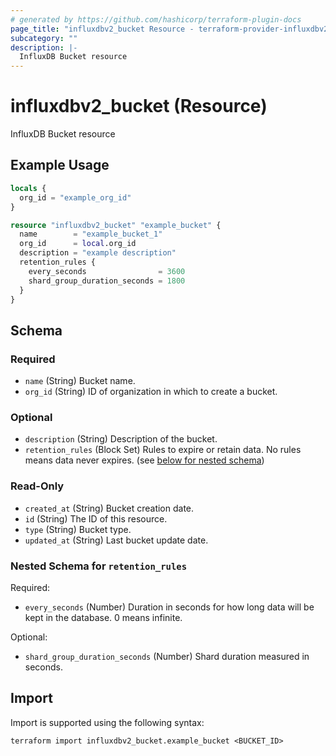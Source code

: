 ```yaml
---
# generated by https://github.com/hashicorp/terraform-plugin-docs
page_title: "influxdbv2_bucket Resource - terraform-provider-influxdbv2"
subcategory: ""
description: |-
  InfluxDB Bucket resource
---
```


# influxdbv2_bucket (Resource)

InfluxDB Bucket resource

## Example Usage

```terraform
locals {
  org_id = "example_org_id"
}

resource "influxdbv2_bucket" "example_bucket" {
  name        = "example_bucket_1"
  org_id      = local.org_id
  description = "example description"
  retention_rules {
    every_seconds                = 3600
    shard_group_duration_seconds = 1800
  }
}
```

<!-- schema generated by tfplugindocs -->
## Schema

### Required

- `name` (String) Bucket name.
- `org_id` (String) ID of organization in which to create a bucket.

### Optional

- `description` (String) Description of the bucket.
- `retention_rules` (Block Set) Rules to expire or retain data. No rules means data never expires. (see [below for nested schema](#nestedblock--retention_rules))

### Read-Only

- `created_at` (String) Bucket creation date.
- `id` (String) The ID of this resource.
- `type` (String) Bucket type.
- `updated_at` (String) Last bucket update date.

<a id="nestedblock--retention_rules"></a>
### Nested Schema for `retention_rules`

Required:

- `every_seconds` (Number) Duration in seconds for how long data will be kept in the database. 0 means infinite.

Optional:

- `shard_group_duration_seconds` (Number) Shard duration measured in seconds.

## Import

Import is supported using the following syntax:

```shell
terraform import influxdbv2_bucket.example_bucket <BUCKET_ID>
```
